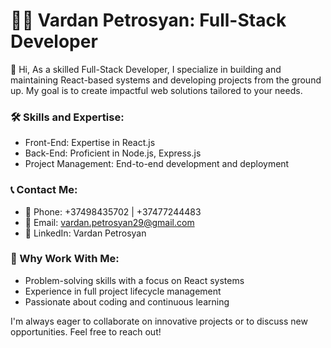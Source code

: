 # 👨‍💻 Vardan Petrosyan: Full-Stack Developer

👋 Hi, As a skilled Full-Stack Developer, I specialize in building and maintaining React-based systems and developing projects from the ground up. My goal is to create impactful web solutions tailored to your needs.

### 🛠️ Skills and Expertise:
- Front-End: Expertise in React.js
- Back-End: Proficient in Node.js, Express.js
- Project Management: End-to-end development and deployment

### 📞 Contact Me:
- 📱 Phone: +37498435702 | +37477244483
- 📧 Email: vardan.petrosyan29@gmail.com
- 🔗 LinkedIn: Vardan Petrosyan

### 🌟 Why Work With Me:
- Problem-solving skills with a focus on React systems
- Experience in full project lifecycle management
- Passionate about coding and continuous learning

I'm always eager to collaborate on innovative projects or to discuss new opportunities. Feel free to reach out!
<!--
**vardan2902/vardan2902** is a ✨ _special_ ✨ repository because its `README.md` (this file) appears on your GitHub profile.

Here are some ideas to get you started:

- 🔭 I’m currently working on ...
- 🌱 I’m currently learning ...
- 👯 I’m looking to collaborate on ...
- 🤔 I’m looking for help with ...
- 💬 Ask me about ...
- 📫 How to reach me: ...
- 😄 Pronouns: ...
- ⚡ Fun fact: ...
-->
